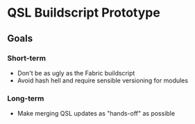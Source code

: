 # QSL Buildscript Prototype
## Goals
### Short-term
- Don't be as ugly as the Fabric buildscript
- Avoid hash hell and require sensible versioning for modules
### Long-term
- Make merging QSL updates as "hands-off" as possible
